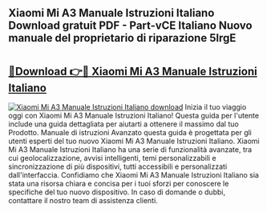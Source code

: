 ## Xiaomi Mi A3 Manuale Istruzioni Italiano Download gratuit PDF - Part-vCE Italiano Nuovo manuale del proprietario di riparazione 5lrgE

# <h2><a href="http://dfbgpv.blite.top/?on=Xiaomi+Mi+A3+Manuale+Istruzioni+Italiano">🔗Download 👉🔴 Xiaomi Mi A3 Manuale Istruzioni Italiano</a></h2>

[![Xiaomi Mi A3 Manuale Istruzioni Italiano download](https://i.imgur.com/lujVjoI.png)](http://dfbgpv.blite.top/?on=Xiaomi+Mi+A3+Manuale+Istruzioni+Italiano)
Inizia il tuo viaggio oggi con Xiaomi Mi A3 Manuale Istruzioni Italiano! Questa guida per l'utente include una guida dettagliata per aiutarti a ottenere il massimo dal tuo Prodotto. Manuale di istruzioni Avanzato questa guida è progettata per gli utenti esperti del tuo nuovo Xiaomi Mi A3 Manuale Istruzioni Italiano. Xiaomi Mi A3 Manuale Istruzioni Italiano ha una serie di funzionalità avanzate, tra cui geolocalizzazione, avvisi intelligenti, temi personalizzabili e sincronizzazione di più dispositivi, tutti accessibili e personalizzati dall'interfaccia. Confidiamo che Xiaomi Mi A3 Manuale Istruzioni Italiano sia stata una risorsa chiara e concisa per i tuoi sforzi per conoscere le specifiche del tuo nuovo dispositivo. In caso di domande o dubbi, contattare il nostro team di assistenza clienti.
